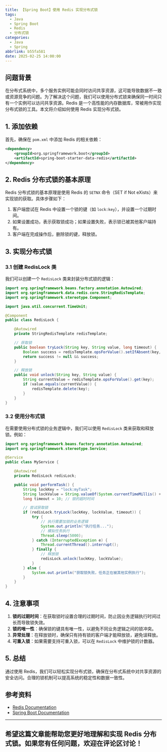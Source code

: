```yaml
---
title: 【Spring Boot】使用 Redis 实现分布式锁
tags:
  - Java
  - Spring Boot
  - Redis
  - 分布式锁
categories:
  - Java
  - Spring
abbrlink: b55fa581
date: 2025-02-25 14:00:00
---
```


## 问题背景

在分布式系统中，多个服务实例可能会同时访问共享资源，这可能导致数据不一致或资源竞争的问题。为了解决这个问题，我们可以使用分布式锁来确保同一时间只有一个实例可以访问共享资源。Redis 是一个高性能的内存数据库，常被用作实现分布式锁的工具。本文将介绍如何使用 Redis 实现分布式锁。

## 1. 添加依赖

首先，确保在 `pom.xml` 中添加 Redis 的相关依赖：

```xml
<dependency>
    <groupId>org.springframework.boot</groupId>
    <artifactId>spring-boot-starter-data-redis</artifactId>
</dependency>
```

## 2. Redis 分布式锁的基本原理

Redis 分布式锁的基本原理是使用 Redis 的 `SETNX` 命令（SET if Not eXists）来实现锁的获取。具体步骤如下：

1. 客户端尝试在 Redis 中设置一个锁的键（如 `lock:key`），并设置一个过期时间。
2. 如果设置成功，表示获取锁成功；如果设置失败，表示锁已被其他客户端持有。
3. 客户端在完成操作后，删除锁的键，释放锁。

## 3. 实现分布式锁

### 3.1 创建 RedisLock 类

我们可以创建一个 `RedisLock` 类来封装分布式锁的逻辑：

```java
import org.springframework.beans.factory.annotation.Autowired;
import org.springframework.data.redis.core.StringRedisTemplate;
import org.springframework.stereotype.Component;

import java.util.concurrent.TimeUnit;

@Component
public class RedisLock {

    @Autowired
    private StringRedisTemplate redisTemplate;

    // 获取锁
    public boolean tryLock(String key, String value, long timeout) {
        Boolean success = redisTemplate.opsForValue().setIfAbsent(key, value, timeout, TimeUnit.SECONDS);
        return success != null && success;
    }

    // 释放锁
    public void unlock(String key, String value) {
        String currentValue = redisTemplate.opsForValue().get(key);
        if (value.equals(currentValue)) {
            redisTemplate.delete(key);
        }
    }
}
```

### 3.2 使用分布式锁

在需要使用分布式锁的业务逻辑中，我们可以使用 `RedisLock` 类来获取和释放锁。例如：

```java
import org.springframework.beans.factory.annotation.Autowired;
import org.springframework.stereotype.Service;

@Service
public class MyService {

    @Autowired
    private RedisLock redisLock;

    public void performTask() {
        String lockKey = "lock:myTask";
        String lockValue = String.valueOf(System.currentTimeMillis() + 10000); // 锁的过期时间
        long timeout = 10; // 锁的超时时间

        // 尝试获取锁
        if (redisLock.tryLock(lockKey, lockValue, timeout)) {
            try {
                // 执行需要加锁的业务逻辑
                System.out.println("执行任务...");
                // 模拟任务执行
                Thread.sleep(5000);
            } catch (InterruptedException e) {
                Thread.currentThread().interrupt();
            } finally {
                // 释放锁
                redisLock.unlock(lockKey, lockValue);
            }
        } else {
            System.out.println("获取锁失败，任务正在被其他实例执行");
        }
    }
}
```

## 4. 注意事项

1. **锁的过期时间**：在获取锁时设置合理的过期时间，防止因业务逻辑执行时间过长而导致锁失效。
2. **锁的唯一性**：确保锁的键具有唯一性，以避免不同业务逻辑之间的锁冲突。
3. **异常处理**：在释放锁时，确保只有持有锁的客户端才能释放锁，避免误释放。
4. **可重入锁**：如果需要支持可重入锁，可以在 `RedisLock` 中维护锁的计数器。

## 5. 总结

通过使用 Redis，我们可以轻松实现分布式锁，确保在分布式系统中对共享资源的安全访问。合理的锁机制可以提高系统的稳定性和数据一致性。

## 参考资料

- [Redis Documentation](https://redis.io/documentation)
- [Spring Boot Documentation](https://docs.spring.io/spring-boot/docs/current/reference/htmlsingle/)

---

希望这篇文章能帮助您更好地理解和实现 Redis 分布式锁。如果您有任何问题，欢迎在评论区讨论！
--- 